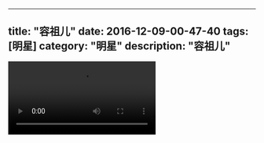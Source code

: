 
---
title: "容祖儿"
date: 2016-12-09-00-47-40
tags: [明星]
category: "明星"
description: "容祖儿"
---
<video src="http://ohtsqip0g.bkt.clouddn.com/容祖儿-明星-明星.mp4" controls="controls"></video>
